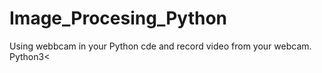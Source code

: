 # Image_Procesing_Python
Using webbcam in your Python cde and record video from your webcam.
Python3<
